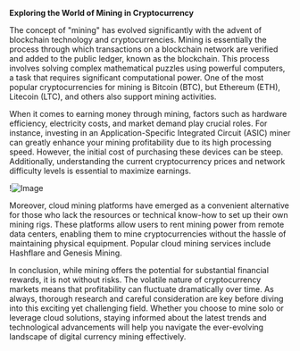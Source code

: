 **Exploring the World of Mining in Cryptocurrency**

The concept of "mining" has evolved significantly with the advent of blockchain technology and cryptocurrencies. Mining is essentially the process through which transactions on a blockchain network are verified and added to the public ledger, known as the blockchain. This process involves solving complex mathematical puzzles using powerful computers, a task that requires significant computational power. One of the most popular cryptocurrencies for mining is Bitcoin (BTC), but Ethereum (ETH), Litecoin (LTC), and others also support mining activities. 

When it comes to earning money through mining, factors such as hardware efficiency, electricity costs, and market demand play crucial roles. For instance, investing in an Application-Specific Integrated Circuit (ASIC) miner can greatly enhance your mining profitability due to its high processing speed. However, the initial cost of purchasing these devices can be steep. Additionally, understanding the current cryptocurrency prices and network difficulty levels is essential to maximize earnings. 

!![Image](https://github.com/user-attachments/assets/3be06921-4469-491d-bd37-5f14c53422b7)

Moreover, cloud mining platforms have emerged as a convenient alternative for those who lack the resources or technical know-how to set up their own mining rigs. These platforms allow users to rent mining power from remote data centers, enabling them to mine cryptocurrencies without the hassle of maintaining physical equipment. Popular cloud mining services include Hashflare and Genesis Mining.

In conclusion, while mining offers the potential for substantial financial rewards, it is not without risks. The volatile nature of cryptocurrency markets means that profitability can fluctuate dramatically over time. As always, thorough research and careful consideration are key before diving into this exciting yet challenging field. Whether you choose to mine solo or leverage cloud solutions, staying informed about the latest trends and technological advancements will help you navigate the ever-evolving landscape of digital currency mining effectively.